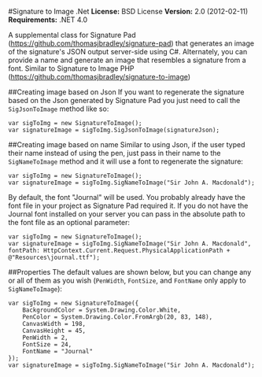 #Signature to Image .Net
**License:** BSD License
**Version:** 2.0 (2012-02-11)
**Requirements:** .NET 4.0

A supplemental class for Signature Pad (https://github.com/thomasjbradley/signature-pad) that generates an image of the signature's JSON output server-side using C#. Alternately, you can provide a name and generate an image that resembles a signature from a font. Similar to Signature to Image PHP (https://github.com/thomasjbradley/signature-to-image)

##Creating image based on Json
If you want to regenerate the signature based on the Json generated by Signature Pad you just need to call the `SigJsonToImage` method like so:

    var sigToImg = new SignatureToImage();
    var signatureImage = sigToImg.SigJsonToImage(signatureJson);

##Creating image based on name
Similar to using Json, if the user typed their name instead of using the pen, just pass in their name to the `SigNameToImage` method and it will use a font to regenerate the signature:

    var sigToImg = new SignatureToImage();
    var signatureImage = sigToImg.SigNameToImage("Sir John A. Macdonald");

By default, the font "Journal" will be used. You probably already have the font file in your project as Signature Pad required it. If you do not have the Journal font installed on your server you can pass in the absolute path to the font file as an optional parameter:

    var sigToImg = new SignatureToImage();
    var signatureImage = sigToImg.SigNameToImage("Sir John A. Macdonald", fontPath: HttpContext.Current.Request.PhysicalApplicationPath + @"Resources\journal.ttf");

##Properties
The default values are shown below, but you can change any or all of them as you wish (`PenWidth`, `FontSize`, and `FontName` only apply to `SigNameToImage`):

    var sigToImg = new SignatureToImage({
        BackgroundColor = System.Drawing.Color.White,
        PenColor = System.Drawing.Color.FromArgb(20, 83, 148),
        CanvasWidth = 198,
        CanvasHeight = 45,
        PenWidth = 2,
        FontSize = 24,
        FontName = "Journal"
    });
    var signatureImage = sigToImg.SigNameToImage("Sir John A. Macdonald");
